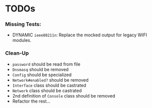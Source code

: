 # TODOs

### Missing Tests:

- DYNAMIC `ieee80211n`: Replace the mocked output for legacy WIFI modules.


### Clean-Up
- `password` should be read from file
- `Dnsmasq` should be removed
- `Config` should be specialized
- `Network#enabled?` should be removed
- `Interface` class should be castrated
- `Network` class should be castrated
- 2nd definition of `Console` class should be removed
- Refactor the rest...
